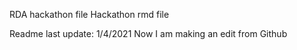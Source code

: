 RDA hackathon file
Hackathon rmd file

Readme last update: 1/4/2021
Now I am making an edit from Github
